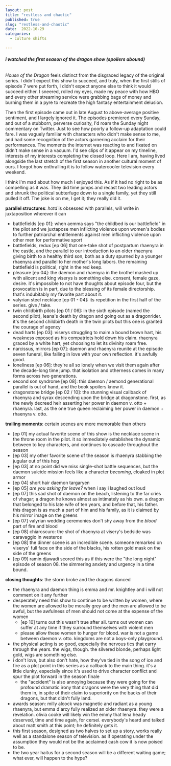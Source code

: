 ```yaml
---
layout: post
title: "restless and chaotic"
published: true
slug: "restless-and-chaotic"
date:  2022-10-29
categories:
  - culture shifts

---
```


###### ***i watched the first season of the dragon show (spoilers abound)***

*House of the Dragon* feels distinct from the disgraced legacy of the original series. I didn't expect this show to succeed, and truly, when the first stills of episode 7 were put forth, I didn't expect anyone else to think it would succeed either. I sneered, rolled my eyes, made my peace with how HBO and every other streaming service were grabbing bags of money and burning them in a pyre to recreate the high fantasy entertainment delusion. 

Then the first episode came out in late August to above-average positive sentiment, and I largely ignored it. The episodes premiered every Sunday, and out of a stubborn, perverse curiosity, I'd roam the Sunday night commentary on Twitter. Just to see how poorly a follow-up adaptation could fare. I was vaguely familiar with characters who didn't make sense to me, and had some recognition of the actors garnering acclaim for their performances. The moments the internet was reacting to and fixated on didn't make sense in a vacuum. I'd see clips of it appear on my timeline, interests of my interests completing the closed loop. Here I am, having lived alongside the last stretch of the first season in another cultural moment of ours. I forgot how enthralling it is to follow watercooler television every weekend. 

I think I'm mad about how much I enjoyed this. As if it had no right to be as compelling as it was. They did time jumps and recast two leading actors and shrunk the political subterfuge down to a single family, yet they still pulled it off. The joke is on me, I get it; they really did it.

<!--more-->

**parallel structures**: *hotd* is obsessed with parallels, will write in juxtaposition wherever it can
- battlefields [ep 01]: when aemma says "the childbed is our battlefield" in the pilot and we juxtapose men inflicting violence upon women's bodies to further patriarchal entitlements against men inflicting violence upon other men for performative sport
- battlefields, redux [ep 06] that one-take shot of postpartum rhaenyra in the castle, and the parallel to our introduction to an older rhaenyra giving birth to a healthy third son, both as a duty spurned by a younger rhaenyra and parallel to her mother's long labors. the remaining battlefield is political, right in the red keep.
- pleasure [ep 04]: the daemon and rhaenyra in the brothel mashed up with alicent and king viserys is something else. consent, female gaze, desire. it's impossible to not have thoughts about episode four, but the provocation is in part, due to the blessing of its female directorship. that's indubitably my favorite part about it. 
- valyrian steel necklace [ep 01 - 04]: its repetition in the first half of the series. give / take.
- twin childbirth pilots [ep 01 / 06]: in the sixth episode (named the second pilot), leana's death by dragon and going out as a dragonrider. it's the second childbirth death in the twin pilots but this one is granted the courage of agency 
- dead harts [ep 03]: viserys struggling to maim a bound brown hart, his weakness exposed as his compatriots hold down his claim. rhaenyra graced by a white hart, yet choosing to let its divinity roam free.
- narcissus, mirrors [ep 07]: daemon and rhaenyra reunite at the episode seven funeral, like falling in love with your own reflection. it's awfully good.
- loneliness [ep 06]: they're all so lonely when we visit them again after the decade-long time jump. that isolation and otherness comes in many forms across two generations.
- second son syndrome [ep 08]: this daemon / aemond generational parallel is out of hand, and the book spoilers know it.
- dragonstone bridge [ep 02 / 10]: the stunning visual callback of rhaenyra and syrax descending upon the bridge at dragonstone. first, as the newly decreed heir asserting her power in daemon v. otto + rhaenyra. last, as the one true queen reclaiming her power in daemon + rhaenyra v. otto.

**trailing moments**: certain scenes are more memorable than others
- [ep 01] my actual favorite scene of this show is the necklace scene in the throne room in the pilot. it so immediately establishes the dynamic between to key characters, and continues to cascade throughout the season
- [ep 03] my other favorite scene of the season is rhaenyra stabbing the jugular out of this hog
- [ep 03] at no point did we miss single-shot battle sequences, but the daemon suicide mission feels like a character *becoming*, cloaked in plot armor
- [ep 04] short hair daemon targaryen
- [ep 05] *are you asking for leave?* when i say i laughed out loud
- [ep 07] this sad shot of daemon on the beach, listening to the far cries of vhagar; a dragon he knows almost as intimately as his own. a dragon that belonged to his late wife of ten years, and before that, his father. this dragon is as much a part of him and his family, as it is claimed by his mirror image on the greens
- [ep 07] valyrian wedding ceremonies don't shy away from the *blood* part of fire and blood
- [ep 08] chiaroscuro: the shot of rhaenyra at visery's bedside was caravaggio in westeros
- [ep 08] the dinner scene is an incredible scene. someone remarked on viserys' full face on the side of the blacks, his rotten gold mask on the side of the greens
- [ep 09] ramin djawadi scored this as if this were the "the long night" episode of season 08. the simmering anxiety and urgency in a time bound.


**closing thoughts**: the storm broke and the dragons danced
- the rhaenyra and daemon thing is emma and mr. knightley and i will not comment on it any further
- desperately need this show to continue to be written by women, where the women are allowed to be morally grey and the men are allowed to be awful, but the awfulness of men should not come at the expense of the women
	- [ep 10] turns out this wasn't true after all. turns out women can suffer at any time if they surround themselves with violent men
	- please allow these women to hunger for blood. war is not a game between daemon v. otto. kingdoms are not a boys-only playground.
- the physical acting is so good, especially the nervous tics that carry through the years. the wigs, though. the silvered blonde, perhaps light gold, wigs are something else.
- i don't love, but also don't hate, how they've tied in the song of ice and fire as a plot point in this series as a callback to the main thing. it's a little clunky, especially since it's used to drive character conflict and spur the plot forward in the season finale
	- the "accident" is also annoying because they were going for the profound dramatic irony that dragons were the very thing that did them in, in spite of their claim to superiority on the backs of their dragons, but that didn't fully land. 
- awards season: milly alcock was magnetic and radiant as a young rhaenyra, but emma d'arcy fully realized an older rhaenyra. they were a revelation. olivia cooke will likely win the emmy that lena heady deserved, time and time again, for cersei. everybody's heard and talked about matt smith at this point; he definitely gets it. 
- this first season, designed as two halves to set up a story, works really well as a standalone season of television. as if operating under the assumption they would not be the acclaimed cash cow it is now poised to be. 
- the two year haitus for a second season will be a different waiting game; what ever, will happen to the hype?